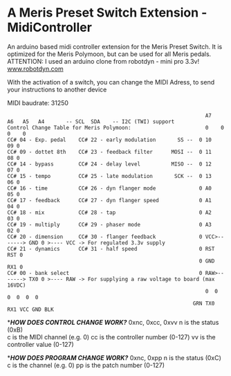 # A Meris Preset Switch Extension - MidiController
An arduino based midi controller extension for the Meris Preset Switch.
It is optimized for the Meris Polymoon, but can be used for all Meris pedals.
ATTENTION: I used an arduino clone from robotdyn - mini pro 3.3v! www.robotdyn.com 

With the activation of a switch, you can change the MIDI Adress, to send your instructions to another device


MIDI baudrate: 31250


                                                                    A7   A6   A5   A4       -- SCL  SDA    -- I2C (TWI) support
    Control Change Table for Meris Polymoon:                        0    0    0    0   
    CC# 04 - Exp. pedal    CC# 22 - early modulation       SS --  0 10            09 0
    CC# 09 - dottet 8th    CC# 23 - feedback filter      MOSI --  0 11            08 0
    CC# 14 - bypass        CC# 24 - delay level          MISO --  0 12            07 0
    CC# 15 - tempo         CC# 25 - late modulation       SCK --  0 13            06 0
    CC# 16 - time          CC# 26 - dyn flanger mode              0 A0            05 0  
    CC# 17 - feedback      CC# 27 - dyn flanger speed             0 A1            04 0
    CC# 18 - mix           CC# 28 - tap                           0 A2            03 0
    CC# 19 - multiply      CC# 29 - phaser mode                   0 A3            02 0
    CC# 20 - dimension     CC# 30 - flanger feedback              0 VCC>-------> GND 0 >---- VCC -> For regulated 3.3v supply
    CC# 21 - dynamics      CC# 31 - half speed                    0 RST          RST 0 
                                                                  0 GND          RX1 0      
    CC# 00 - bank select                                          0 RAW>-------> TX0 0 >---- RAW -> For supplying a raw voltage to board (max 16VDC)
                                                                    0  0  0  0  0  0
                                                                GRN TX0 RX1 VCC GND BLK
   
  
     
     
********HOW DOES CONTROL CHANGE WORK?*******
     0xnc, 0xcc, 0xvv
      n is the status (0xB)  
      c is the MIDI channel (e.g. 0)
      cc is the controller number (0-127)
      vv is the controller value (0-127)


********HOW DOES PROGRAM CHANGE WORK?*******
    0xnc, 0xpp
      n is the status (0xC)
      c is the channel (e.g. 0)
      pp is the patch number (0-127)
